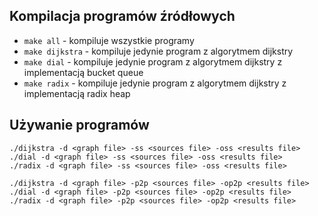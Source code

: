 ## Kompilacja programów źródłowych

* `make all` - kompiluje wszystkie programy
* `make dijkstra` - kompiluje jedynie program z algorytmem dijkstry
* `make dial` - kompiluje jedynie program z algorytmem dijkstry z implementacją bucket queue
* `make radix` - kompiluje jedynie program z algorytmem dijkstry z implementacją radix heap

## Używanie programów

```
./dijkstra -d <graph file> -ss <sources file> -oss <results file>
./dial -d <graph file> -ss <sources file> -oss <results file>
./radix -d <graph file> -ss <sources file> -oss <results file>

./dijkstra -d <graph file> -p2p <sources file> -op2p <results file>
./dial -d <graph file> -p2p <sources file> -op2p <results file>
./radix -d <graph file> -p2p <sources file> -op2p <results file>
```